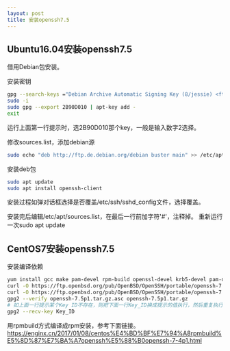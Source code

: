 ```yaml
---
layout: post
title: 安装openssh7.5
---
```


## Ubuntu16.04安装openssh7.5

借用Debian包安装。

安装密钥
```bash
gpg --search-keys ="Debian Archive Automatic Signing Key (8/jessie) <ftpmaster@debian.org>"
sudo -i
sudo gpg --export 2B90D010 | apt-key add -
exit
```
运行上面第一行提示时，选2B90D010那个key，一般是输入数字2选择。

修改sources.list，添加debian源
```bash
sudo echo "deb http://ftp.de.debian.org/debian buster main" >> /etc/apt/sources.list
```

安装deb包
```bash
sudo apt update
sudo apt install openssh-client
```
安装过程如弹对话框选择是否覆盖/etc/ssh/sshd_config文件，选择覆盖。

安装完后编辑/etc/apt/sources.list，在最后一行前加字符'#'，注释掉。
重新运行一次sudo apt update

## CentOS7安装openssh7.5

安装编译依赖
```bash
yum install gcc make pam-devel rpm-build openssl-devel krb5-devel pam-devel zlib-devel
curl -O https://ftp.openbsd.org/pub/OpenBSD/OpenSSH/portable/openssh-7.5p1.tar.gz
curl -O https://ftp.openbsd.org/pub/OpenBSD/OpenSSH/portable/openssh-7.5p1.tar.gz.asc
gpg2 --verify openssh-7.5p1.tar.gz.asc openssh-7.5p1.tar.gz
# 如上面一行提示某个Key ID不存在，则把下面一行Key_ID换成提示的值执行，然后重复执行上面一行。
gpg2 --recv-key Key_ID
```

用rpmbuild方式编译成rpm安装，参考下面链接。
https://enginx.cn/2017/01/08/centos%E4%BD%BF%E7%94%A8rpmbuild%E5%8D%87%E7%BA%A7openssh%E5%88%B0openssh-7-4p1.html
